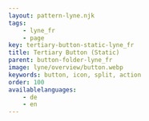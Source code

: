 ```yaml
---
layout: pattern-lyne.njk
tags: 
    - lyne_fr
    - page
key: tertiary-button-static-lyne_fr
title: Tertiary Button (Static)
parent: button-folder-lyne_fr
image: lyne/overview/button.webp
keywords: button, icon, split, action
order: 100
availablelanguages: 
    - de
    - en
---
```


